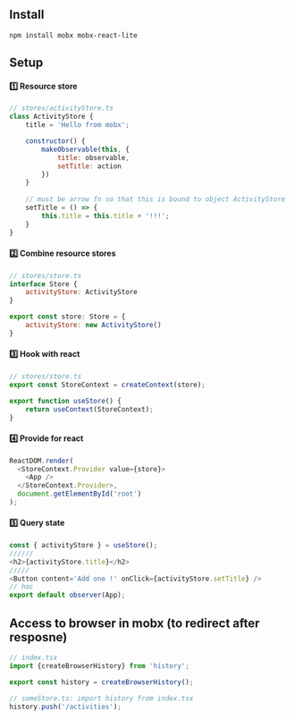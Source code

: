 ## Install
```console
npm install mobx mobx-react-lite
```

## Setup
#### :one: Resource store
```js
// stores/activityStore.ts
class ActivityStore {
    title = 'Hello from mobx';

    constructor() {
        makeObservable(this, {
            title: observable,
            setTitle: action
        })
    }
    
    // must be arrow fn so that this is bound to object ActivityStore
    setTitle = () => {
        this.title = this.title + '!!!';
    }
}
```

#### :two: Combine resource stores
```js
// stores/store.ts
interface Store {
    activityStore: ActivityStore
}

export const store: Store = {
    activityStore: new ActivityStore()
}
```

#### :three: Hook with react
```js
// stores/store.ts
export const StoreContext = createContext(store);

export function useStore() {
    return useContext(StoreContext);
}
```

#### :four: Provide for react
```js
ReactDOM.render(
  <StoreContext.Provider value={store}>
    <App />
  </StoreContext.Provider>,
  document.getElementById('root')
);
```

#### :five: Query state
```js
const { activityStore } = useStore();
//////
<h2>{activityStore.title}</h2>
/////
<Button content='Add one !' onClick={activityStore.setTitle} />
// hoc
export default observer(App);
```

## Access to browser in mobx (to redirect after resposne)
```js
// index.tsx
import {createBrowserHistory} from 'history';

export const history = createBrowserHistory();

// someStore.ts: import history from index.tsx
history.push('/activities');
```
